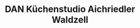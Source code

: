 ---
title: "DAN Küchenstudio Aichriedler Waldzell"
url: /waldzell/dan-kuechenstudio-aichriedler-waldzell/
shop: Küchen
---